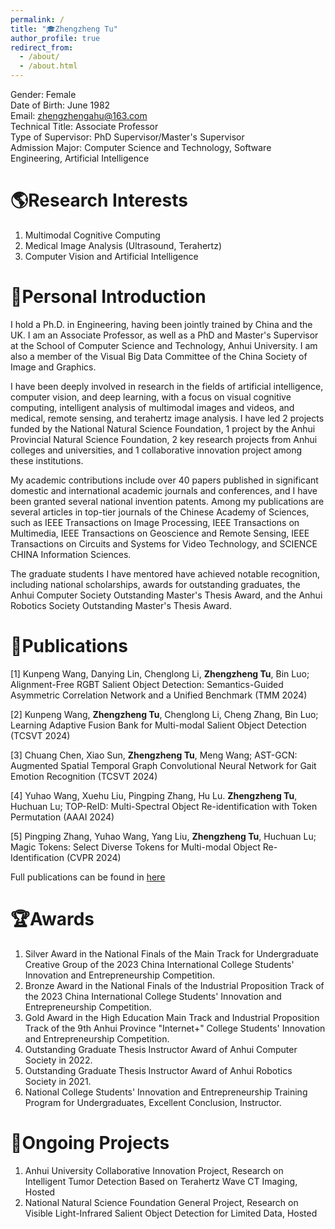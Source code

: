 ```yaml
---
permalink: /
title: "🎓Zhengzheng Tu"
author_profile: true
redirect_from:
  - /about/
  - /about.html
---
```


Gender: Female<br>
Date of Birth: June 1982<br>
Email: zhengzhengahu@163.com<br>
Technical Title: Associate Professor<br>
Type of Supervisor: PhD Supervisor/Master's Supervisor<br>
Admission Major: Computer Science and Technology, Software Engineering, Artificial Intelligence

# 🌎Research Interests

1. Multimodal Cognitive Computing
2. Medical Image Analysis (Ultrasound, Terahertz)
3. Computer Vision and Artificial Intelligence

# 📣Personal Introduction

<span>I hold a Ph.D. in Engineering, having been jointly trained by China and the UK. I am an Associate Professor, as well as a PhD and Master's Supervisor at the School of Computer Science and Technology, Anhui University. I am also a member of the Visual Big Data Committee of the China Society of Image and Graphics.</span>

<span>I have been deeply involved in research in the fields of artificial intelligence, computer vision, and deep learning, with a focus on visual cognitive computing, intelligent analysis of multimodal images and videos, and medical, remote sensing, and terahertz image analysis. I have led 2 projects funded by the National Natural Science Foundation, 1 project by the Anhui Provincial Natural Science Foundation, 2 key research projects from Anhui colleges and universities, and 1 collaborative innovation project among these institutions.</span>

<span>My academic contributions include over 40 papers published in significant domestic and international academic journals and conferences, and I have been granted several national invention patents. Among my publications are several articles in top-tier journals of the Chinese Academy of Sciences, such as IEEE Transactions on Image Processing, IEEE Transactions on Multimedia, IEEE Transactions on Geoscience and Remote Sensing, IEEE Transactions on Circuits and Systems for Video Technology, and SCIENCE CHINA Information Sciences.</span>

<span>The graduate students I have mentored have achieved notable recognition, including national scholarships, awards for outstanding graduates, the Anhui Computer Society Outstanding Master's Thesis Award, and the Anhui Robotics Society Outstanding Master's Thesis Award.</span>

# 📝Publications

[1] Kunpeng Wang, Danying Lin, Chenglong Li, **Zhengzheng Tu**, Bin Luo; Alignment-Free RGBT Salient Object Detection: Semantics-Guided Asymmetric Correlation Network and a Unified Benchmark (TMM 2024)

[2] Kunpeng Wang, **Zhengzheng Tu**, Chenglong Li, Cheng Zhang, Bin Luo; Learning Adaptive Fusion Bank for Multi-modal Salient Object Detection (TCSVT 2024)

[3] Chuang Chen, Xiao Sun, **Zhengzheng Tu**, Meng Wang; AST-GCN: Augmented Spatial Temporal Graph Convolutional Neural Network for Gait Emotion Recognition (TCSVT 2024)

[4] Yuhao Wang, Xuehu Liu, Pingping Zhang, Hu Lu. **Zhengzheng Tu**, Huchuan Lu; TOP-ReID: Multi-Spectral Object Re-identification with Token Permutation (AAAI 2024)

[5] Pingping Zhang, Yuhao Wang, Yang Liu, **Zhengzheng Tu**, Huchuan Lu; Magic Tokens: Select Diverse Tokens for Multi-modal Object Re-Identification (CVPR 2024)

Full publications can be found in [here](https://tzz-ahu.github.io/publications/)

# 🏆Awards

1. Silver Award in the National Finals of the Main Track for Undergraduate Creative Group of the 2023 China International College Students' Innovation and Entrepreneurship Competition.
2. Bronze Award in the National Finals of the Industrial Proposition Track of the 2023 China International College Students' Innovation and Entrepreneurship Competition.
3. Gold Award in the High Education Main Track and Industrial Proposition Track of the 9th Anhui Province "Internet+" College Students' Innovation and Entrepreneurship Competition.
4. Outstanding Graduate Thesis Instructor Award of Anhui Computer Society in 2022.
5. Outstanding Graduate Thesis Instructor Award of Anhui Robotics Society in 2021.
6. National College Students' Innovation and Entrepreneurship Training Program for Undergraduates, Excellent Conclusion, Instructor.

# 📖Ongoing Projects

1. Anhui University Collaborative Innovation Project, Research on Intelligent Tumor Detection Based on Terahertz Wave CT Imaging, Hosted
2. National Natural Science Foundation General Project, Research on Visible Light-Infrared Salient Object Detection for Limited Data, Hosted
